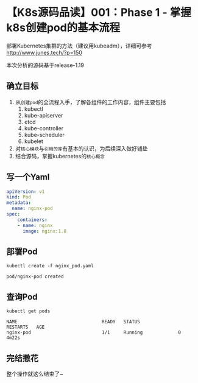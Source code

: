 # 【K8s源码品读】001：Phase 1 - 掌握k8s创建pod的基本流程

部署Kubernetes集群的方法（建议用kubeadm），详细可参考 http://www.junes.tech/?p=150

本次分析的源码基于release-1.19

## 确立目标

1. 从`创建pod`的全流程入手，了解各组件的工作内容，组件主要包括
   1. kubectl
   2. kube-apiserver
   3. etcd
   4. kube-controller
   5. kube-scheduler
   6. kubelet
2. 对`核心模块`与`引用的库`有基本的认识，为后续深入做好铺垫
3. 结合源码，掌握kubernetes的`核心概念`



## 写一个Yaml

```yaml
apiVersion: v1
kind: Pod
metadata:
  name: nginx-pod
spec:
    containers:
    - name: nginx
      image: nginx:1.8
```



## 部署Pod

```shell
kubectl create -f nginx_pod.yaml

pod/nginx-pod created
```



## 查询Pod

```shell
kubectl get pods

NAME                               READY   STATUS              RESTARTS   AGE
nginx-pod                          1/1     Running             0          4m22s
```



## 完结撒花

整个操作就这么结束了~